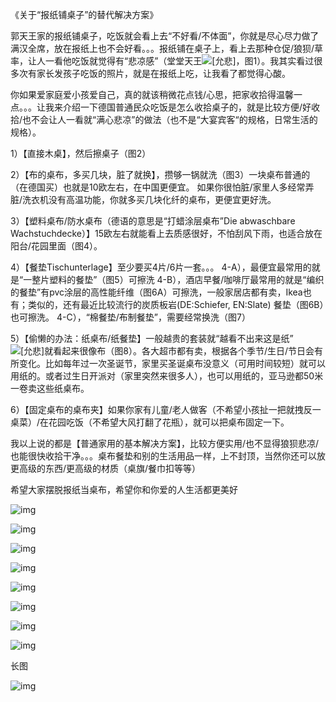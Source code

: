 《关于“报纸铺桌子”的替代解决方案》

郭天王家的报纸铺桌子，吃饭就会看上去“不好看/不体面”，你就是尽心尽力做了满汉全席，放在报纸上也不会好看。。。报纸铺在桌子上，看上去那种仓促/狼狈/草率，让人一看他吃饭就觉得有“悲凉感”（堂堂天王![[允悲]](images/2018new_kuxiao_org.png)，图1）。我其实看过很多次有家长发孩子吃饭的照片，就是在报纸上吃，让我看了都觉得心酸。

你如果爱家庭爱小孩爱自己，真的就该稍微花点钱/心思，把家收拾得温馨一点。。。让我来介绍一下德国普通民众吃饭是怎么收拾桌子的，就是比较方便/好收拾/也不会让人一看就“满心悲凉”的做法（也不是“大宴宾客“的规格，日常生活的规格）。

1）【直接木桌】，然后擦桌子（图2）

2）【布的桌布，多买几块，脏了就换】，攒够一锅就洗（图3）一块桌布普通的（在德国买）也就是10欧左右，在中国更便宜。
如果你很怕脏/家里人多经常弄脏/洗衣机没有高温功能，你就多买几块化纤的桌布，更便宜更好洗。

3）【塑料桌布/防水桌布（德语的意思是“打蜡涂层桌布”Die abwaschbare Wachstuchdecke）】15欧左右就能看上去质感很好，不怕刮风下雨，也适合放在阳台/花园里面（图4）。

4）【餐垫Tischunterlage】至少要买4片/6片一套。。。
4-A），最便宜最常用的就是“一整片塑料的餐垫”（图5）可擦洗
4-B），酒店早餐/咖啡厅最常用的就是“编织的餐垫”有pvc涂层的高性能纤维（图6A）可擦洗，一般家居店都有卖，Ikea也有；类似的，还有最近比较流行的炭质板岩(DE:Schiefer, EN:Slate) 餐垫（图6B）也可擦洗。
4-C），“棉餐垫/布制餐垫”，需要经常换洗（图7）

5）【偷懒的办法：纸桌布/纸餐垫】一般越贵的套装就“越看不出来这是纸”![[允悲]](images/2018new_kuxiao_org.png)就看起来很像布（图8）。各大超市都有卖，根据各个季节/生日/节日会有所变化。比如每年过一次圣诞节，家里买圣诞桌布没意义（可用时间较短）就可以用纸的。或者过生日开派对（家里突然来很多人），也可以用纸的，亚马逊都50米一卷卖这些纸桌布。

6）【固定桌布的桌布夹】如果你家有儿童/老人做客（不希望小孩扯一把就拽反一桌菜）/在花园吃饭（不希望大风打翻了花瓶），就可以把桌布固定一下。

我以上说的都是【普通家用的基本解决方案】，比较方便实用/也不显得狼狈悲凉/也能很快收拾干净。。。桌布餐垫和别的生活用品一样，上不封顶，当然你还可以放更高级的东西/更高级的材质（桌旗/餐巾扣等等）

希望大家摆脱报纸当桌布，希望你和你爱的人生活都更美好

![img](images/71cc2076gy1fotch9t5cej20bu0hsmyy.jpg)

![img](images/71cc2076gy1fotcsscbduj20k80exwhp.jpg)

![img](images/71cc2076gy1fotcytxtmxj20m80faadb.jpg)

![img](images/71cc2076gy1fotd2ohbvxj20eu0kwq4z.jpg)

![img](images/71cc2076gy1fotdi4m5urj20yi1ntqa1.jpg)

![img](images/71cc2076gy1fote18uptdj20rs2c8hdu.jpg)

![img](images/71cc2076gy1fote74qjd7j20rs2bcqv6.jpg)

![img](images/71cc2076gy1fotei9yi4uj20rs2j11ky.jpg)

长图

![img](images/71cc2076gy1fotex8pindj20rs30xkjn.jpg)